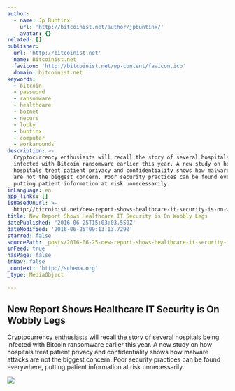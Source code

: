 ```yaml
---
author:
  - name: Jp Buntinx
    url: 'http://bitcoinist.net/author/jpbuntinx/'
    avatar: {}
related: []
publisher:
  url: 'http://bitcoinist.net'
  name: Bitcoinist.net
  favicon: 'http://bitcoinist.net/wp-content/favicon.ico'
  domain: bitcoinist.net
keywords:
  - bitcoin
  - password
  - ransomware
  - healthcare
  - botnet
  - necurs
  - locky
  - buntinx
  - computer
  - workarounds
description: >-
  Cryptocurrency enthusiasts will recall the story of several hospitals being
  infected with Bitcoin ransomware earlier this year. A new study on how
  hospitals treat patient privacy and confidentiality shows how malware attacks
  are not the biggest concern. Poor security practices can be found everywhere,
  putting patient information at risk unnecessarily.
inLanguage: en
app_links: []
isBasedOnUrl: >-
  http://bitcoinist.net/new-report-shows-healthcare-it-security-is-on-wobbly-legs/
title: New Report Shows Healthcare IT Security is On Wobbly Legs
datePublished: '2016-06-25T15:03:03.550Z'
dateModified: '2016-06-25T09:13:13.729Z'
starred: false
sourcePath: _posts/2016-06-25-new-report-shows-healthcare-it-security-is-on-wobbly-legs.md
inFeed: true
hasPage: false
inNav: false
_context: 'http://schema.org'
_type: MediaObject

---
```

<article style=""><h1>New Report Shows Healthcare IT Security is On Wobbly Legs</h1><p>Cryptocurrency enthusiasts will recall the story of several hospitals being infected with Bitcoin ransomware earlier this year. A new study on how hospitals treat patient privacy and confidentiality shows how malware attacks are not the biggest concern. Poor security practices can be found everywhere, putting patient information at risk unnecessarily.</p><img src="http://bitcoinist.net/wp-content/uploads/2016/06/shutterstock_356063606.jpg" /></article>